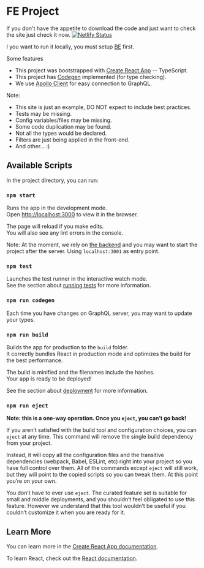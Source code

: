# FE Project
If you don't have the appetite to download the code and just want to check the site just check it now. 
[![Netlify Status](https://api.netlify.com/api/v1/badges/ed378cb2-9840-4d49-aedb-5a704eb423a1/deploy-status)](https://rental-thexplace.netlify.app/)

I you want to run it locally, you must setup [BE](https://github.com/PanyPy/projectbe) first.

Some features

- This project was bootstrapped with [Create React App](https://github.com/facebook/create-react-app) -- TypeScript.
- This project has [Codegen](https://www.graphql-code-generator.com/) implemented (for type checking).
- We use [Apollo Client](https://www.apollographql.com/docs/react/) for easy connection to GraphQL.

Note:
- This site is just an example, DO NOT expect to include best practices.
- Tests may be missing.
- Config variables/files may be missing.
- Some code duplication may be found.
- Not all the types would be declared.
- Filters are just being applied in the front-end.
- And other... :)


## Available Scripts

In the project directory, you can run:

### `npm start`

Runs the app in the development mode.\
Open [http://localhost:3000](http://localhost:3000) to view it in the browser.

The page will reload if you make edits.\
You will also see any lint errors in the console.

Note: At the moment, we rely on [the backend](https://github.com/PanyPy/projectbe) and you may want to start the project after the server.
Using `localhost:3001` as entry point.

### `npm test`

Launches the test runner in the interactive watch mode.\
See the section about [running tests](https://facebook.github.io/create-react-app/docs/running-tests) for more information.

### `npm run codegen`
Each time you have changes on GraphQL server, you may want to update your types.


### `npm run build`

Builds the app for production to the `build` folder.\
It correctly bundles React in production mode and optimizes the build for the best performance.

The build is minified and the filenames include the hashes.\
Your app is ready to be deployed!

See the section about [deployment](https://facebook.github.io/create-react-app/docs/deployment) for more information.

### `npm run eject`

**Note: this is a one-way operation. Once you `eject`, you can’t go back!**

If you aren’t satisfied with the build tool and configuration choices, you can `eject` at any time. This command will remove the single build dependency from your project.

Instead, it will copy all the configuration files and the transitive dependencies (webpack, Babel, ESLint, etc) right into your project so you have full control over them. All of the commands except `eject` will still work, but they will point to the copied scripts so you can tweak them. At this point you’re on your own.

You don’t have to ever use `eject`. The curated feature set is suitable for small and middle deployments, and you shouldn’t feel obligated to use this feature. However we understand that this tool wouldn’t be useful if you couldn’t customize it when you are ready for it.

## Learn More

You can learn more in the [Create React App documentation](https://facebook.github.io/create-react-app/docs/getting-started).

To learn React, check out the [React documentation](https://reactjs.org/).
